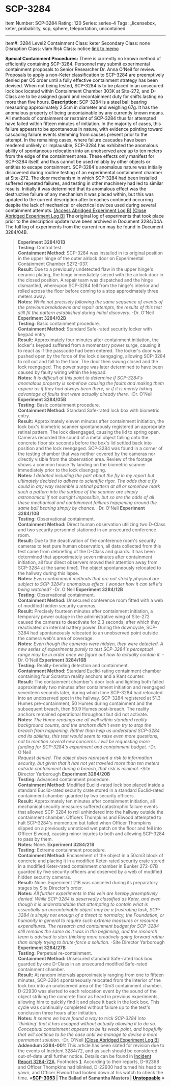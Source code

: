 # SCP-3284
Item Number: SCP-3284
Rating: 120
Series: series-4
Tags: _licensebox, keter, probability, scp, sphere, teleportation, uncontained

---

Item#: 3284
Level2
Containment Class:
keter
Secondary Class:
none
Disruption Class:
vlam
Risk Class:
notice
[link to memo](/classification-committee-memo)  

  
**Special Containment Procedures:** There is currently no known method of efficiently containing SCP-3284. Personnel may submit experimental containment proposals to Senior Researcher Dr. Anna O'Neil for review. Proposals to apply a non-Keter classification to SCP-3284 are preemptively denied per O5 order until a fully effective containment strategy has been devised.
When not being tested, SCP-3284 is to be placed in an unsecured lock box located within Containment Chamber 303K at Site-272, and D-Class are to be assigned guard and recontainment duty for shifts lasting no more than five hours.
**Description:** SCP-3284 is a steel ball bearing measuring approximately 2.5cm in diameter and weighing 67g. It has the anomalous property of being uncontainable by any currently known means.
All methods of containment or restraint of SCP-3284 thus far attempted have failed within fifteen minutes of initiation. In the majority of cases, this failure appears to be spontaneous in nature, with evidence pointing toward cascading failure events stemming from causes present prior to the attempt. In the remaining cases, where failure cascades have been rendered unlikely or implausible, SCP-3284 has exhibited the anomalous ability of spontaneous relocation into an unobserved area up to ten meters from the edge of the containment area.
These effects only manifest for SCP-3284 itself, and thus cannot be used reliably by other objects or entities to escape containment.
SCP-3284's anomalous nature was initially discovered during routine testing of an experimental containment chamber at Site-272. The door mechanism in which SCP-3284 had been installed suffered repeated failures, and testing in other machinery had led to similar results. Initially it was determined that its anomalous effect was the destructive failure of any mechanism it was placed within, but this was updated to the current description after breaches continued occurring despite the lack of mechanical or electrical devices used during several containment attempts.
[[Access Abridged Experiment Log B]](javascript:;)
[[Close Abridged Experiment Log B]](javascript:;)
The original log of experiments that took place prior to the description update have been archived in Document 3284/04A. The full log of experiments from the current run may be found in Document 3284/04B.
> **Experiment 3284/01B**  
>  **Testing:** Control test.  
>  **Containment Method:** SCP-3284 was installed in its original position in the upper hinge of the outer airlock door on Experimental Containment Chamber S272-037.  
>  **Result:** Due to a previously undetected flaw in the upper hinge's ceramic plating, the hinge immediately siezed with the airlock door in the closed position. A repair team was dispatched and the hinge dismantled, whereupon SCP-3284 fell from the hinge's interior and rolled across the floor before coming to a stop approximately three meters away.  
>  **Notes:** _While not precisely following the same sequence of events of the previous breakdowns and repair attempts, the results of this test still fit the pattern established during initial discovery._ -Dr. O'Neil
> **Experiment 3284/02B**  
>  **Testing:** Basic containment procedure.  
>  **Containment Method:** Standard Safe-rated security locker with keypad entry.  
>  **Result:** Approximately four minutes after containment initiation, the locker's keypad suffered from a momentary power surge, causing it to react as if the passcode had been entered. The locker's door was pushed open by the force of the lock disengaging, allowing SCP-3284 to roll out and fall to the floor. The door then swung closed and the lock reengaged. The power surge was later determined to have been caused by faulty wiring within the keypad.  
>  **Notes:** _It is difficult at this point to determine if SCP-3284's anomalous property is somehow causing the faults and making them appear as if they had always been there, or if it is merely taking advantage of faults that were actually already there._ -Dr. O'Neil
> **Experiment 3284/05B**  
>  **Testing:** Basic containment procedure.  
>  **Containment Method:** Standard Safe-rated lock box with biometric entry.  
>  **Result:** Approximately eleven minutes after containment initiation, the lock box's biometric scanner spontaneously registered an appropriate retinal pattern. The lock disengaged, causing the lid to spring open. Cameras recorded the sound of a metal object falling onto the concrete floor six seconds before the box's lid settled back into position and the lock reengaged. SCP-3284 was found in a corner of the testing chamber that was neither covered by the cameras nor directly visible from the observation area. Review of the footage shows a common house fly landing on the biometric scanner immediately prior to the lock disengaging.  
>  **Notes:** _I debated including the part about the fly in my report but ultimately decided to adhere to scientific rigor. The odds that a fly could in any way resemble a retinal pattern at all or somehow mark such a pattern into the surface of the scanner are simply astronomical if not outright impossible, but so are the odds of all these mechanical and containment failures happening around the same ball bearing simply by chance._ -Dr. O'Neil
> **Experiment 3284/10B**  
>  **Testing:** Observational containment.  
>  **Containment Method:** Direct human observation utilizing two D-Class and two security personnel stationed in an unsecured conference room.  
>  **Result:** Due to the deactivation of the conference room's security cameras to test pure human observation, all data collected from this test came from debriefing of the D-Class and guards. It has been determined that approximately seven minutes after containment initiation, all four direct observers moved their attention away from SCP-3284 at the same time[1](javascript:;). The object spontaneously relocated to the hallway during this lapse.  
>  **Notes:** _Even containment methods that are not strictly physical are subject to SCP-3284's anomalous effect. I wonder how it can tell it's being watched?_ -Dr. O'Neil
> **Experiment 3284/12B**  
>  **Testing:** Observational containment.  
>  **Containment Method:** Unsecured conference room fitted with a web of modified hidden security cameras.  
>  **Result:** Precisely fourteen minutes after containment initiation, a temporary power outage in the administrative wing of Site-272 caused the cameras to deactivate for 2.3 seconds, after which they reactivated on internal battery power. During the downcycle, SCP-3284 had spontaneously relocated to an unobserved point outside the camera web's area of coverage.  
>  **Notes:** _Even though the cameras were hidden, they were detected. A new series of experiments purely to test SCP-3284's perceptual range may be in order once we figure out how to actually contain it._ -Dr. O'Neil
> **Experiment 3284/16B**  
>  **Testing:** Reality-bending detection and containment.  
>  **Containment Method:** Standard Euclid-rating containment chamber containing four Scranton reality anchors and a Kant counter.  
>  **Result:** The containment chamber's door lock and lighting both failed approximately two minutes after containment initiation and reengaged seventeen seconds later, during which time SCP-3284 had relocated into an unobserved spot in the hallway. SCP-3284 registered at 51.3 Humes pre-containment, 50 Humes during containment and the subsequent breach, then 50.9 Humes post-breach. The reality anchors remained operational throughout but did not activate.  
>  **Notes:** _The Hume readings are all well within standard reality background counts, and the anchors didn't even try to stop the breach from happening. Rather than help us understand SCP-3284 and its abilities, this test would seem to raise even more questions, not to mention several new concerns. I will be requesting more funding for SCP-3284's experiment and containment budget._ -Dr. O'Neil  
>  _Request denied. The object does represent a risk to information security, but given that it has not yet traveled more than ten meters outside containment during a breach, that risk is minimal._ -Site Director Yarborough
> **Experiment 3284/20B**  
>  **Testing:** Advanced containment procedure.  
>  **Containment Method:** Modified Euclid-rated lock box placed inside a standard Euclid-rated security crate stored in a standard Euclid-rated containment chamber guarded by two security officers.  
>  **Result:** Approximately ten minutes after containment initiation, all mechanical security measures suffered catastrophic failure events that allowed SCP-3284 to roll unhindered into the hallway outside the containment chamber. Officers Thompkins and Elwood attempted to halt SCP-3284's momentum but failed when Officer Thompkins slipped on a previously unnoticed wet patch on the floor and fell into Officer Elwood, causing minor injuries to both and allowing SCP-3284 to pass by them.  
>  **Notes:** None.
> **Experiment 3284/21B**  
>  **Testing:** Extreme containment procedure.  
>  **Containment Method:** Encasement of the object in a 50cm3 block of concrete and placing it in a modified Keter-rated security crate stored in a modified Keter-rated containment chamber in Bunker 272-07B guarded by five security officers and observed by a web of modified hidden security cameras.  
>  **Result:** None. Experiment 21B was canceled during its preparatory stages by Site Director's order.  
>  **Notes:** _All further experiments in this vein are hereby preemptively denied. While SCP-3284 is deservedly classified as Keter, and even though it is understandable that attempting to contain what is essentially an uncontainable object may be a frustrating task, SCP-3284 is simply not enough of a threat to normalcy, the Foundation, or humanity in general to require such extreme measures or resource expenditures. The research and containment budget for SCP-3284 still remains the same as it was in the beginning, and the research team is advised to start thinking more creatively going forward rather than simply trying to brute-force a solution._ -Site Director Yarborough
> **Experiment 3284/27B**  
>  **Testing:** Perpetual re-containment.  
>  **Containment Method:** Unsecured standard Safe-rated lock box guarded by one D-Class in an unsecured modified Safe-rated containment chamber.  
>  **Result:** At random intervals approximately ranging from one to fifteen minutes, SCP-3284 spontaneously relocated from the interior of the lock box into an unobserved area of the 10m3 containment chamber. D-22930 was alerted to each relocation event by the sound of the object striking the concrete floor as heard in previous experiments, allowing him to quickly find it and place it back in the lock box. This cycle was continually completed without failure up to the test's conclusion three hours after initiation.  
>  **Notes:** _It seems we have found a way to trick SCP-3284 into 'thinking' that it has escaped without actually allowing it to do so. Conceptual containment appears to be its weak point, and hopefully that will continue to be the case until we manage to devise a more permanent solution._ -Dr. O'Neil
[[Close Abridged Experiment Log B]](javascript:;)
**Addendum 3284-001:** This article has been slated for revision due to the events of Incident 3284/72, and as such should be considered out-of-date until further notice. Details can be found in [Incident Report 3284-72A](/unstoppable).
Footnotes
[1](javascript:;). According to their reports, D-92368 and Officer Thompkins had blinked, D-22930 had turned his head to yawn, and Officer Elwood had looked down at his watch to check the time.
**«[SCP-3053](/scp-3053) | The Ballad of Samantha Masters | [Unstoppable](/unstoppable) »**